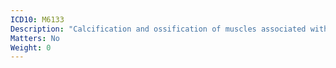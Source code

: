 ```yaml
---
ICD10: M6133
Description: "Calcification and ossification of muscles associated with burns: Forearm"
Matters: No
Weight: 0
---
```


